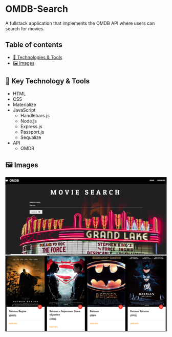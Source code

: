 # OMDB-Search
A fullstack application that implements the OMDB API where users can search for movies.

## Table of contents
- [&#x1f527; Technologies & Tools](#key-technology--tools)
- [:framed_picture: Images](#framed_picture-images)

## &#x1f527; Key Technology & Tools
- HTML
- CSS
- Materialize
- JavaScript
  - Handlebars.js
  - Node.js
  - Express.js
  - Passport.js
  - Sequalize
- API
  - OMDB

## :framed_picture: Images
  
  ![](public/images/homescreen.PNG)
  ![](public/images/searchresults.PNG)


